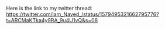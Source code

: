 Here is the link to my twitter thread: https://twitter.com/iam_Naved_/status/1579495321662795776?t=ARCMaKTka4y9RA_9u4U1vQ&s=08
